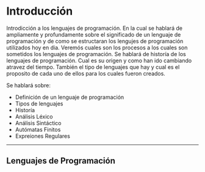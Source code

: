 # Introducción

Introdicción a los lenguajes de programación. En la cual se hablará de ampliamente
y profundamente sobre el significado de un lenguaje de programación y de como se 
estructaran los lengujes de programación utilizados hoy en dia. Veremós cuales son
los procesos a los cuales son sometidos los lenguajes de programación. Se hablará de 
historía de los lenguajes de programación. Cual es su origen y como han ido cambiando 
atravez del tiempo. También el tipo de lenguajes que hay y cual es el proposito de 
cada uno de ellos para los cuales fueron creados. 

Se hablará sobre:
 
* Definición de un lenguaje de programación
* Tipos de lenguajes
* Historía
* Análisis Léxico
* Análisis Sintáctico
* Autómatas Finitos
* Expreiones Regulares 

<hr>

## Lenguajes de Programación